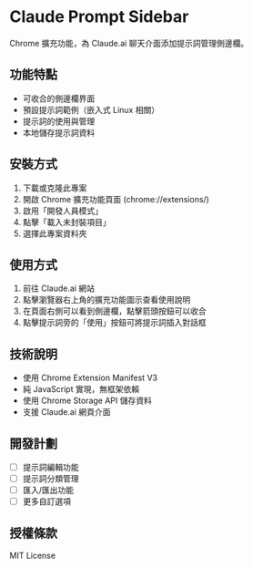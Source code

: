 # Claude Prompt Sidebar

Chrome 擴充功能，為 Claude.ai 聊天介面添加提示詞管理側邊欄。

## 功能特點

- 可收合的側邊欄界面
- 預設提示詞範例（嵌入式 Linux 相關）
- 提示詞的使用與管理
- 本地儲存提示詞資料

## 安裝方式

1. 下載或克隆此專案
2. 開啟 Chrome 擴充功能頁面 (chrome://extensions/)
3. 啟用「開發人員模式」
4. 點擊「載入未封裝項目」
5. 選擇此專案資料夾

## 使用方式

1. 前往 Claude.ai 網站
2. 點擊瀏覽器右上角的擴充功能圖示查看使用說明
3. 在頁面右側可以看到側邊欄，點擊箭頭按鈕可以收合
4. 點擊提示詞旁的「使用」按鈕可將提示詞插入對話框

## 技術說明

- 使用 Chrome Extension Manifest V3
- 純 JavaScript 實現，無框架依賴
- 使用 Chrome Storage API 儲存資料
- 支援 Claude.ai 網頁介面

## 開發計劃

- [ ] 提示詞編輯功能
- [ ] 提示詞分類管理
- [ ] 匯入/匯出功能
- [ ] 更多自訂選項

## 授權條款

MIT License 